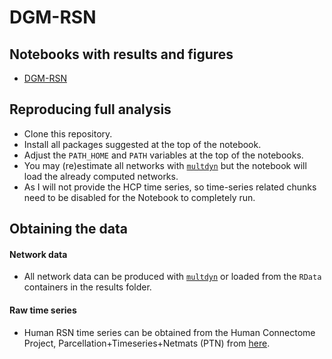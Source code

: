 # DGM-RSN

## Notebooks with results and figures
- [DGM-RSN](https://rawgit.com/schw4b/DGM-RSN/master/results/DGM-RSN16.nb.html)

## Reproducing full analysis

* Clone this repository.
* Install all packages suggested at the top of the notebook.
* Adjust the `PATH_HOME` and `PATH` variables at the top of the notebooks.
* You may (re)estimate all networks with [`multdyn`](https://cran.r-project.org/web/packages/multdyn/index.html) but the notebook will load the already computed networks.
* As I will not provide the HCP time series, so time-series related chunks need to be disabled for the Notebook to completely run.

## Obtaining the data
#### Network data
* All network data can be produced with [`multdyn`](https://cran.r-project.org/web/packages/multdyn/index.html) or loaded from the `RData` containers in the results folder.

#### Raw time series
* Human RSN time series can be obtained from the Human Connectome Project, Parcellation+Timeseries+Netmats (PTN) from [here](https://db.humanconnectome.org).
